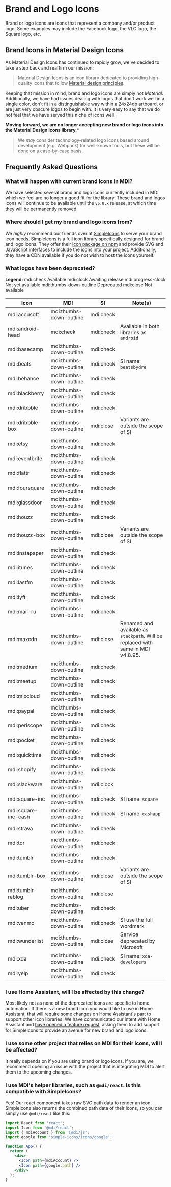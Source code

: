 # Brand and Logo Icons

Brand or logo icons are icons that represent a company and/or product logo. Some examples may include the Facebook logo, the VLC logo, the Square logo, etc.

## Brand Icons in Material Design Icons

As Material Design Icons has continued to rapidly grow, we've decided to take a step back and reaffirm our mission:

> Material Design Icons is an icon library dedicated to providing high-quality icons that follow [Material design principles](https://material.io/design/iconography/system-icons.html#design-principles).

Keeping that mission in mind, brand and logo icons are simply not _Material_. Additionally, we have had issues dealing with logos that don't work well in a single color, don't fit in a distinguishable way within a 24x24dp artboard, or are just very obscure logos to begin with. It is very easy to say that we do not feel that we have served this niche of icons well.

**Moving forward, we are no longer accepting new brand or logo icons into the Material Design Icons library.***

> We _may_ consider technology-related logo icons based around development (e.g. Webpack) for well-known tools, but these will be done on a case-by-case basis.

## Frequently Asked Questions

### What will happen with current brand icons in MDI?

We have selected several brand and logo icons currently included in MDI which we feel are no longer a good fit for the library. These brand and logos icons will continue to be available until the `v5.0.x` release, at which time they will be permanently removed.

### Where should I get my brand and logo icons from?

We _highly_ recommend our friends over at [SimpleIcons](https://simpleicons.org/) to serve your brand icon needs. SimpleIcons is a full icon library specifically designed for brand and logo icons. They offer their [icon package on npm](https://www.npmjs.com/package/simple-icons) and provide SVG and JavaScript interfaces to include the icons into your project. Additionally, they have a CDN available if you do not wish to host the icons yourself.

### What logos have been deprecated?

**Legend:** mdi:check Available mdi:clock Awaiting release mdi:progress-clock Not yet available mdi:thumbs-down-outline Deprecated mdi:close Not available

| Icon | MDI | SI | Note(s) |
| ---- | --- | -- | ------- |
| mdi:accusoft | mdi:thumbs-down-outline | mdi:check |
| mdi:android-head | mdi:check | mdi:check | Available in both libraries as `android` |
| mdi:basecamp | mdi:thumbs-down-outline | mdi:check |
| mdi:beats | mdi:thumbs-down-outline | mdi:check | SI name: `beatsbydre`
| mdi:behance | mdi:thumbs-down-outline | mdi:check |
| mdi:blackberry | mdi:thumbs-down-outline | mdi:check |
| mdi:dribbble | mdi:thumbs-down-outline | mdi:check |
| mdi:dribbble-box | mdi:thumbs-down-outline | mdi:close | Variants are outside the scope of SI |
| mdi:etsy | mdi:thumbs-down-outline | mdi:check |
| mdi:eventbrite | mdi:thumbs-down-outline | mdi:check |
| mdi:flattr | mdi:thumbs-down-outline | mdi:check |
| mdi:foursquare | mdi:thumbs-down-outline | mdi:check |
| mdi:glassdoor | mdi:thumbs-down-outline | mdi:check |
| mdi:houzz | mdi:thumbs-down-outline | mdi:check |
| mdi:houzz-box | mdi:thumbs-down-outline | mdi:close | Variants are outside the scope of SI |
| mdi:instapaper | mdi:thumbs-down-outline | mdi:check |
| mdi:itunes | mdi:thumbs-down-outline | mdi:check |
| mdi:lastfm | mdi:thumbs-down-outline | mdi:check |
| mdi:lyft | mdi:thumbs-down-outline | mdi:check |
| mdi:mail-ru | mdi:thumbs-down-outline | mdi:check |
| mdi:maxcdn | mdi:thumbs-down-outline | mdi:close | Renamed and available as `stackpath`. Will be replaced with same in MDI v4.8.95.
| mdi:medium | mdi:thumbs-down-outline | mdi:check |
| mdi:meetup | mdi:thumbs-down-outline | mdi:check |
| mdi:mixcloud | mdi:thumbs-down-outline | mdi:check |
| mdi:paypal | mdi:thumbs-down-outline | mdi:check |
| mdi:periscope | mdi:thumbs-down-outline | mdi:check |
| mdi:pocket | mdi:thumbs-down-outline | mdi:check |
| mdi:quicktime | mdi:thumbs-down-outline | mdi:check |
| mdi:shopify | mdi:thumbs-down-outline | mdi:check |
| mdi:slackware | mdi:thumbs-down-outline | mdi:clock |
| mdi:square-inc | mdi:thumbs-down-outline | mdi:check | SI name: `square` |
| mdi:square-inc-cash | mdi:thumbs-down-outline | mdi:check | SI name: `cashapp`
| mdi:strava | mdi:thumbs-down-outline | mdi:check |
| mdi:tor | mdi:thumbs-down-outline | mdi:check |
| mdi:tumblr | mdi:thumbs-down-outline | mdi:check |
| mdi:tumblr-box | mdi:thumbs-down-outline | mdi:close | Variants are outside the scope of SI |
| mdi:tumblr-reblog | mdi:thumbs-down-outline | mdi:close |
| mdi:uber | mdi:thumbs-down-outline | mdi:check |
| mdi:venmo | mdi:thumbs-down-outline | mdi:check | SI use the full wordmark |
| mdi:wunderlist | mdi:thumbs-down-outline | mdi:close | Service deprecated by Microsoft |
| mdi:xda | mdi:thumbs-down-outline | mdi:check | SI name: `xda-developers` |
| mdi:yelp | mdi:thumbs-down-outline | mdi:check |

### I use Home Assistant, will I be affected by this change?

Most likely not as none of the deprecated icons are specific to home automation. If there is a new brand icon you would like to use in Home Assistant, that will require some changes on Home Assistant's part to support other icon libraries. We have communicated our intent with Home Assistant and [have opened a feature request](https://community.home-assistant.io/t/material-design-icons-simpleicons-add-support-for-simpleicons-library/108765), asking them to add support for SimpleIcons to provide an avenue for new brand and logo icons.

### I use some other project that relies on MDI for their icons, will I be affected?

It really depends on if you are using brand or logo icons. If you are, we recommend opening an issue with the project that is integrating MDI to alert them to the upcoming changes.

### I use MDI's helper libraries, such as `@mdi/react`. Is this compatible with SimpleIcons?

Yes! Our react component takes raw SVG path data to render an icon. SimpleIcons also returns the combined path data of their icons, so you can simply use `@mdi/react` like this:

```jsx
import React from 'react';
import Icon from '@mdi/react';
import { mdiAccount } from '@mdi/js';
import google from 'simple-icons/icons/google';

function App() {
  return (
    <div>
      <Icon path={mdiAccount} />
      <Icon path={google.path} />
    </div>
  );
}
```
